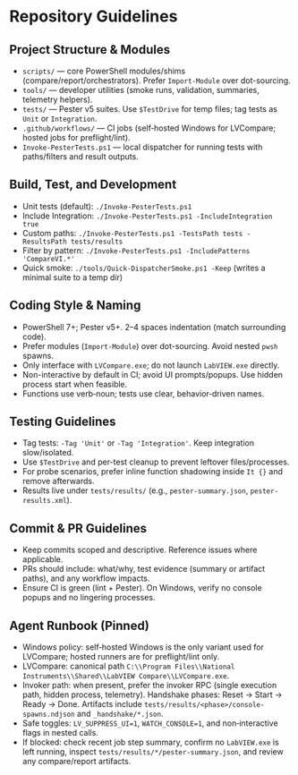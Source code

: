 # Repository Guidelines

## Project Structure & Modules
- `scripts/` — core PowerShell modules/shims (compare/report/orchestrators). Prefer `Import-Module` over dot-sourcing.
- `tools/` — developer utilities (smoke runs, validation, summaries, telemetry helpers).
- `tests/` — Pester v5 suites. Use `$TestDrive` for temp files; tag tests as `Unit` or `Integration`.
- `.github/workflows/` — CI jobs (self‑hosted Windows for LVCompare; hosted jobs for preflight/lint).
- `Invoke-PesterTests.ps1` — local dispatcher for running tests with paths/filters and result outputs.

## Build, Test, and Development
- Unit tests (default): `./Invoke-PesterTests.ps1`
- Include Integration: `./Invoke-PesterTests.ps1 -IncludeIntegration true`
- Custom paths: `./Invoke-PesterTests.ps1 -TestsPath tests -ResultsPath tests/results`
- Filter by pattern: `./Invoke-PesterTests.ps1 -IncludePatterns 'CompareVI.*'`
- Quick smoke: `./tools/Quick-DispatcherSmoke.ps1 -Keep` (writes a minimal suite to a temp dir)

## Coding Style & Naming
- PowerShell 7+; Pester v5+. 2–4 spaces indentation (match surrounding code).
- Prefer modules (`Import-Module`) over dot-sourcing. Avoid nested `pwsh` spawns.
- Only interface with `LVCompare.exe`; do not launch `LabVIEW.exe` directly.
- Non-interactive by default in CI; avoid UI prompts/popups. Use hidden process start when feasible.
- Functions use verb‑noun; tests use clear, behavior‑driven names.

## Testing Guidelines
- Tag tests: `-Tag 'Unit'` or `-Tag 'Integration'`. Keep integration slow/isolated.
- Use `$TestDrive` and per-test cleanup to prevent leftover files/processes.
- For probe scenarios, prefer inline function shadowing inside `It {}` and remove afterwards.
- Results live under `tests/results/` (e.g., `pester-summary.json`, `pester-results.xml`).

## Commit & PR Guidelines
- Keep commits scoped and descriptive. Reference issues where applicable.
- PRs should include: what/why, test evidence (summary or artifact paths), and any workflow impacts.
- Ensure CI is green (lint + Pester). On Windows, verify no console popups and no lingering processes.

## Agent Runbook (Pinned)
- Windows policy: self‑hosted Windows is the only variant used for LVCompare; hosted runners are for preflight/lint only.
- LVCompare: canonical path `C:\\Program Files\\National Instruments\\Shared\\LabVIEW Compare\\LVCompare.exe`.
- Invoker path: when present, prefer the invoker RPC (single execution path, hidden process, telemetry). Handshake phases: Reset → Start → Ready → Done. Artifacts include `tests/results/<phase>/console-spawns.ndjson` and `_handshake/*.json`.
- Safe toggles: `LV_SUPPRESS_UI=1`, `WATCH_CONSOLE=1`, and non‑interactive flags in nested calls.
- If blocked: check recent job step summary, confirm no `LabVIEW.exe` is left running, inspect `tests/results/*/pester-summary.json`, and review any compare/report artifacts.
